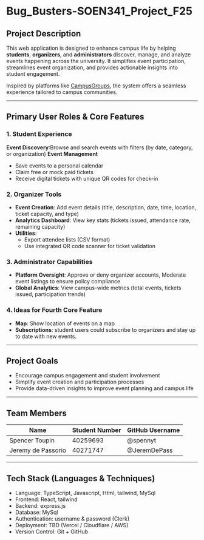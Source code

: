 # Bug_Busters-SOEN341_Project_F25

## Project Description

This web application is designed to enhance campus life by helping **students**, **organizers**, and **administrators** discover, manage, and analyze events happening across the university. It simplifies event participation, streamlines event organization, and provides actionable insights into student engagement.

Inspired by platforms like [CampusGroups](https://www.campusgroups.com), the system offers a seamless experience tailored to campus communities.

---

## Primary User Roles & Core Features

### 1. Student Experience
**Event Discovery**:Browse and search events with filters (by date, category, or organization)
**Event Management**
  - Save events to a personal calendar  
  - Claim free or mock paid tickets  
  - Receive digital tickets with unique QR codes for check-in  


### 2. Organizer Tools
- **Event Creation**: Add event details (title, description, date, time, location, ticket capacity, and type)
- **Analytics Dashboard**: View key stats (tickets issued, attendance rate, remaining capacity)
- **Utilities**: 
    - Export attendee lists (CSV format)
    - Use integrated QR code scanner for ticket validation


### 3. Administrator Capabilities
- **Platform Oversight**: Approve or deny organizer accounts, Moderate event listings to ensure policy compliance  
- **Global Analytics**: View campus-wide metrics (total events, tickets issued, participation trends) 


### 4. Ideas for Fourth Core Feature 
- **Map**: Show location of events on a map
- **Subscriptions**: student users could subscribe to organizers and stay up to date with new events.

---

## Project Goals
- Encourage campus engagement and student involvement  
- Simplify event creation and participation processes  
- Provide data-driven insights to improve event planning and campus life  

---

## Team Members

| Name             | Student Number | GitHub Username      |
|------------------|----------------|----------------------|
| Spencer Toupin   | 40259693       | @spennyt             |
|Jeremy de Passorio| 40271747       |  @JeremDePass        |


---

## Tech Stack (Languages & Techniques)

- Language: TypeScript, Javascript, Html, tailwind, MySql
- Frontend: React, tailwind
- Backend: express.js
- Database: MySql
- Authentication: username & password (Clerk)
- Deployment: TBD (Vercel / Cloudflare / AWS)
- Version Control: Git + GitHub
